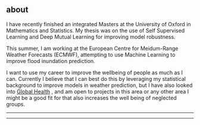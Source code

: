 ## about
I have recently finished an integrated Masters at the University of Oxford in Mathematics and Statistics. My thesis was on the use of Self Supervised Learning and Deep Mutual Learning for improving model robustness. 

This summer, I am working at the European Centre for Meidum-Range Weather Forecasts (ECMWF), attempting to use Machine Learning to improve flood inundation prediction.

I want to use my career to improve the wellbeing of people as much as I can. Currently I believe that I can best do this by leveraging my statistical background to improve models in weather prediction, but I have also looked into [Global Health](https://walker.reading.ac.uk/karan-ruparell-visiting-the-walker-institute/) , and am open to projects in this area or any other area I might be a good fit for that also increases the well being of neglected groups. 

---

<!-- ## read some research I have done

- [**Over Parameterisation in Deep Learning** - A small introduction to popuplar theories on why Deep Learning works and experiments on model overfitting wit ResNet20](https://amanda-matthes.github.io/SnapperGPS.html) <br>
- [a mini report on **Onchocerciasis** - the models used the needs of them](https://amanda-matthes.github.io/space_debris.html) <br>
- [my **MSc thesis** about Self Supervised Learning and Deep Mutual Learning in compute constrained environments](https://amanda-matthes.github.io/exploiting_instruction_level_parallelism.html)
- [streamlined versions of old **lecture notes** I made](https://amanda-matthes.github.io/lecture_notes.html)
- [An essay on the inclusion of India and Japan in the international congress of mathematicians, in the early 20th century](https://amanda-matthes.github.io/lecture_notes.html)
 -->

---

<!--  ## updates

| Date          |News                                                                               |
|---------------|-----------------------------------------------------------------------------------|
| 03/2023       | attending EAGx Cambridge              |
| 02/2023       | the Journal of Open Hardware published [our hardware paper on SnapperGPS](https://openhardware.metajnl.com/articles/10.5334/joh.48) |
 -->
